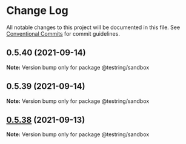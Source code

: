 # Change Log

All notable changes to this project will be documented in this file.
See [Conventional Commits](https://conventionalcommits.org) for commit guidelines.

## 0.5.40 (2021-09-14)

**Note:** Version bump only for package @testring/sandbox





## 0.5.39 (2021-09-14)

**Note:** Version bump only for package @testring/sandbox





## [0.5.38](https://github.com/ringcentral/testring/compare/v0.5.37...v0.5.38) (2021-09-13)

**Note:** Version bump only for package @testring/sandbox
